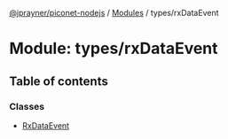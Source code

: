 [@jprayner/piconet-nodejs](../README.md) / [Modules](../modules.md) / types/rxDataEvent

# Module: types/rxDataEvent

## Table of contents

### Classes

- [RxDataEvent](../classes/types_rxDataEvent.RxDataEvent.md)
